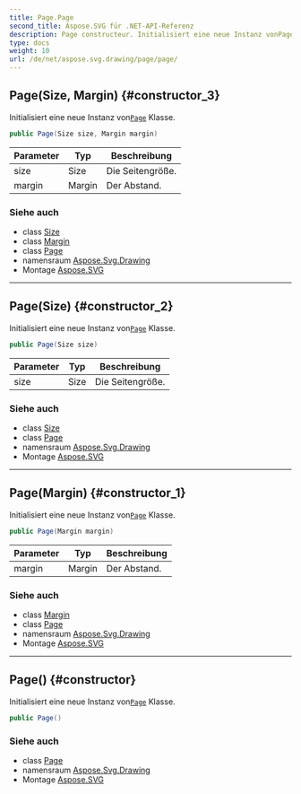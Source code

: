 ```yaml
---
title: Page.Page
second_title: Aspose.SVG für .NET-API-Referenz
description: Page constructeur. Initialisiert eine neue Instanz vonPage Klasse.
type: docs
weight: 10
url: /de/net/aspose.svg.drawing/page/page/
---
```

## Page(Size, Margin) {#constructor_3}

Initialisiert eine neue Instanz von[`Page`](../) Klasse.

```csharp
public Page(Size size, Margin margin)
```

| Parameter | Typ | Beschreibung |
| --- | --- | --- |
| size | Size | Die Seitengröße. |
| margin | Margin | Der Abstand. |

### Siehe auch

* class [Size](../../size/)
* class [Margin](../../margin/)
* class [Page](../)
* namensraum [Aspose.Svg.Drawing](../../page/)
* Montage [Aspose.SVG](../../../)

---

## Page(Size) {#constructor_2}

Initialisiert eine neue Instanz von[`Page`](../) Klasse.

```csharp
public Page(Size size)
```

| Parameter | Typ | Beschreibung |
| --- | --- | --- |
| size | Size | Die Seitengröße. |

### Siehe auch

* class [Size](../../size/)
* class [Page](../)
* namensraum [Aspose.Svg.Drawing](../../page/)
* Montage [Aspose.SVG](../../../)

---

## Page(Margin) {#constructor_1}

Initialisiert eine neue Instanz von[`Page`](../) Klasse.

```csharp
public Page(Margin margin)
```

| Parameter | Typ | Beschreibung |
| --- | --- | --- |
| margin | Margin | Der Abstand. |

### Siehe auch

* class [Margin](../../margin/)
* class [Page](../)
* namensraum [Aspose.Svg.Drawing](../../page/)
* Montage [Aspose.SVG](../../../)

---

## Page() {#constructor}

Initialisiert eine neue Instanz von[`Page`](../) Klasse.

```csharp
public Page()
```

### Siehe auch

* class [Page](../)
* namensraum [Aspose.Svg.Drawing](../../page/)
* Montage [Aspose.SVG](../../../)


